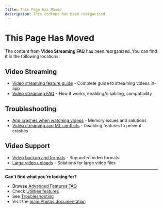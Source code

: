 ```yaml
---
title: This Page Has Moved
description: This content has been reorganized
---
```


# This Page Has Moved

The content from **Video Streaming FAQ** has been reorganized. You can find it in the following locations:

## Video Streaming
- [Video streaming feature guide](/photos/features/utilities/video-streaming) - Complete guide to streaming videos in-app
- [Video streaming FAQ](/photos/faq/advanced-features) - How it works, enabling/disabling, compatibility

## Troubleshooting
- [App crashes when watching videos](/photos/faq/troubleshooting#app-crashes-ml-video) - Memory issues and solutions
- [Video streaming and ML conflicts](/photos/faq/troubleshooting#app-crashes-ml-video) - Disabling features to prevent crashes

## Video Support
- [Video backup and formats](/photos/faq/backup-and-sync#video-support) - Supported video formats
- [Large video uploads](/photos/faq/troubleshooting#video-upload-failures) - Solutions for large video files

---

**Can't find what you're looking for?**
- Browse [Advanced Features FAQ](/photos/faq/advanced-features)
- Check [Utilities features](/photos/features/utilities/video-streaming)
- See [Troubleshooting](/photos/faq/troubleshooting)
- Visit the [main Photos documentation](/photos/)
